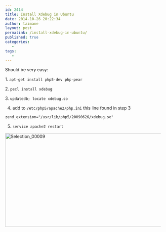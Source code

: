 ```yaml
---
id: 2414
title: Install Xdebug in Ubuntu
date: 2014-10-26 20:22:34
author: taimane
layout: post
permalink: /install-xdebug-in-ubuntu/
published: true
categories:
   -
tags:
   -
---
```

Should be very easy:



1.&nbsp;<code>apt-get install php5-dev php-pear</code>



2.&nbsp;<code>pecl install xdebug</code>



3.&nbsp;<code>updatedb; locate xdebug.so</code>



4. add to <code>/etc/php5/apache2/php.ini</code> this line found in step 3

<code>zend_extension="/usr/lib/php5/20090626/xdebug.so"</code>



5. <code>service apache2 restart</code>

<a href="https://programming-review.com/wp-content/uploads/2014/10/Selection_00009.png"><img src="https://programming-review.com/wp-content/uploads/2014/10/Selection_00009.png" alt="Selection_00009" width="726" height="303" class="alignnone size-full wp-image-2418" /></a>  

